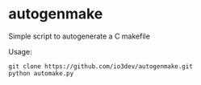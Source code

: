 # autogenmake
Simple script to autogenerate a C makefile

Usage:

```shell
git clone https://github.com/io3dev/autogenmake.git
python automake.py
```
